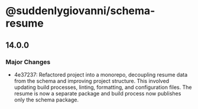 # @suddenlygiovanni/schema-resume

## 14.0.0

### Major Changes

- 4e37237: Refactored project into a monorepo, decoupling resume data from the schema and improving project
  structure. This involved updating build processes, linting, formatting, and configuration files. The
  resume is now a separate package and build process now publishes only the schema package.

